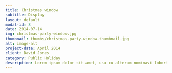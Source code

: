 ```yaml
---
title: Christmas window
subtitle: Display
layout: default
modal-id: 8
date: 2014-07-14
img: christmas-party-window.jpg
thumbnail: thumbs/christmas-party-window-thumbnail.jpg
alt: image-alt
project-date: April 2014
client: David Jones
category: Public Holiday
description: Lorem ipsum dolor sit amet, usu cu alterum nominavi lobortis.
---
```


